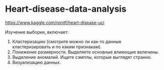# Heart-disease-data-analysis
https://www.kaggle.com/ronitf/heart-disease-uci

Изучение выборки, включает:
1. Кластеризацию (смотрите можно ли как-то данные кластеризировать и по каким признакам).
2. Понижение размерности. Выделяете основные влияющие велечины.
3. Выделение аномалий. Ищите сэмплы, которые выглядят странно.
4. Визуализацию данных.
